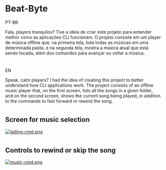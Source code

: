 # Beat-Byte

PT-BR

Fala, players tranquilos? Tive a ideia de criar este projeto para entender melhor como as aplicações CLI funcionam. O projeto consiste em um player de música offline que, na primeira tela, lista todas as músicas em uma determinada pasta, e na segunda tela, mostra a música atual que está sendo tocada, além dos comandos para avançar ou voltar a música.
#

EN

Speak, calm players? I had the idea of ​​creating this project to better understand how CLI applications work. The project consists of an offline music player that, on the first screen, lists all the songs in a given folder, and on the second screen, shows the current song being played, in addition to the commands to fast forward or rewind the song.
#


## Screen for music selection
[![lading-cmd.png](https://i.postimg.cc/hvX62Zwg/lading-cmd.png)](https://postimg.cc/1VZvtBsY)
#

## Controls to rewind or skip the song
[![music-cmd.png](https://i.postimg.cc/6qTqYwt3/music-cmd.png)](https://postimg.cc/y3478MJ4)


